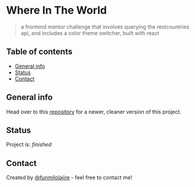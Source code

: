 # Where In The World  

> a frontend mentor challenge that involves querying the restcountries api, and includes a color theme switcher, built with react

## Table of contents  

- [General info](#general-info)
- [Status](#status)
- [Contact](#contact)

## General info  

Head over to this [repository](https://github.com/funmilolajire/whereintheworldv2) for a newer, cleaner version of this project.

## Status  

Project is: _finished_

## Contact  

Created by [@funmilolajire](mailto:funmilolajire@gmail.com) - feel free to contact me!  



